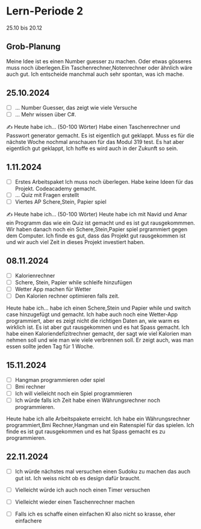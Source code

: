 # Lern-Periode 2

25.10 bis 20.12

## Grob-Planung


Meine Idee ist es einen Number guesser zu machen. Oder etwas gösseres muss noch überlegen.Ein Taschenrechner,Notenrechner oder ähnlich wäre auch gut. Ich entscheide manchmal auch sehr spontan, was ich mache.

## 25.10.2024

- [ ] ... Number Guesser, das zeigt wie viele Versuche 
- [ ] ... Mehr wissen über C#.

✍️ Heute habe ich... (50-100 Wörter) Habe einen Taschenrechner und Passwort generator gemacht. Es ist eigentlich gut geklappt. Muss es für die nächste Woche nochmal anschauen für das Modul 319 test. Es hat aber eigentlich gut geklappt, Ich hoffe es wird auch in der Zukunft so sein. 

## 1.11.2024

- [ ] Erstes Arbeitspaket Ich muss noch überlegen. Habe keine Ideen für das Projekt. Codeacademy gemacht.
- [ ] ... Quiz mit Fragen erstellt
- [ ] Viertes AP Schere,Stein, Papier spiel

✍️ Heute habe ich... (50-100 Wörter) Heute habe ich mit Navid und Amar ein Programm das wie ein Quiz ist gemacht und es ist gut rausgekommmen. Wir haben danach noch ein Schere,Stein,Papier spiel prgrammiert gegen dem Computer. Ich finde es gut, dass das Projekt gut rausgekommen ist und wir auch viel Zeit in dieses Projekt investiert haben.

## 08.11.2024
- [ ] Kalorienrechner
- [ ] Schere, Stein, Papier while schleife hinzufügen
- [ ] Wetter App machen für Wetter
- [ ] Den Kalorien rechner optimieren falls zeit.

Heute habe ich... habe ich einen Schere,Stein und Papier while und switch case hinzugefügt und gemacht. Ich habe auch noch eine Wetter-App programmiert, aber es zeigt nicht die richtigen Daten an, wie warm es wirklich ist. Es ist aber gut rausgekommen und es hat Spass gemacht. Ich habe einen Kaloriendefizitrechner gemacht, der sagt wie viel Kalorien man nehmen soll und wie man wie viele verbrennen soll. Er zeigt auch, was man essen sollte jeden Tag für 1 Woche.

## 15.11.2024

- [ ] Hangman programmieren oder spiel
- [ ] Bmi rechner
- [ ] Ich will vielleicht noch ein Spiel programmieren
- [ ] Ich würde falls ich Zeit habe einen Währungsrechner noch programmieren.

Heute habe ich alle Arbeitspakete erreicht. Ich habe ein Währungsrechner programmiert,Bmi Rechner,Hangman und ein Ratenspiel für das spielen. Ich finde es ist gut rausgekommen und es hat Spass gemacht es zu programmieren.

## 22.11.2024
- [ ] Ich würde nächstes mal versuchen einen Sudoku zu machen das auch gut ist. Ich weiss nicht ob es design dafür braucht.
- [ ] Vielleicht würde ich auch noch einen Timer versuchen
- [ ] Vielleicht wieder einen Taschenrechner machen
- [ ] Falls ich es schaffe einen einfachen KI also nicht so krasse, eher einfachere
      
